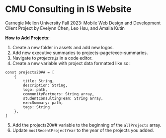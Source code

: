 # CMU Consulting in IS Website
Carnegie Mellon University Fall 2023: Mobile Web Design and Development Client Project
by Evelynn Chen, Leo Hsu, and Amalia Kutin

**How to Add Projects:**  
1. Create a new folder in assets and add new logos.
2. Add new executive summaries to projects-page/exec-summaries. 
3. Navigate to *projects.js* in a code editor.
4. Create a new variable with project data formatted like so:
```
const projects20## = [
    {
        title: String,
        description: String,
        logo: path,
        communityPartners: String array,
        studentConsultingTeam: String array,
        execSummary: path,
        tags: String
    },
]
```
5. Add the projects20## variable to the beginning of the `allProjects` array.
6. Update `mostRecentProjectYear` to the year of the projects you added.